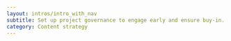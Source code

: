 ```yaml
---
layout: intros/intro_with_nav
subtitle: Set up project governance to engage early and ensure buy-in.
category: Content strategy
---
```

